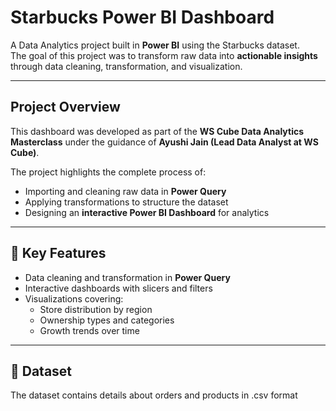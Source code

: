 # Starbucks Power BI Dashboard  

A Data Analytics project built in **Power BI** using the Starbucks dataset.  
The goal of this project was to transform raw data into **actionable insights** through data cleaning, transformation, and visualization.  

---

## Project Overview
This dashboard was developed as part of the **WS Cube Data Analytics Masterclass** under the guidance of **Ayushi Jain (Lead Data Analyst at WS Cube)**.  

The project highlights the complete process of:  
- Importing and cleaning raw data in **Power Query**  
- Applying transformations to structure the dataset  
- Designing an **interactive Power BI Dashboard** for analytics  

---

## 🔧 Key Features
- Data cleaning and transformation in **Power Query**  
- Interactive dashboards with slicers and filters  
- Visualizations covering:  
  - Store distribution by region  
  - Ownership types and categories  
  - Growth trends over time  

---

## 📂 Dataset
The dataset contains details about orders and products in .csv format  
